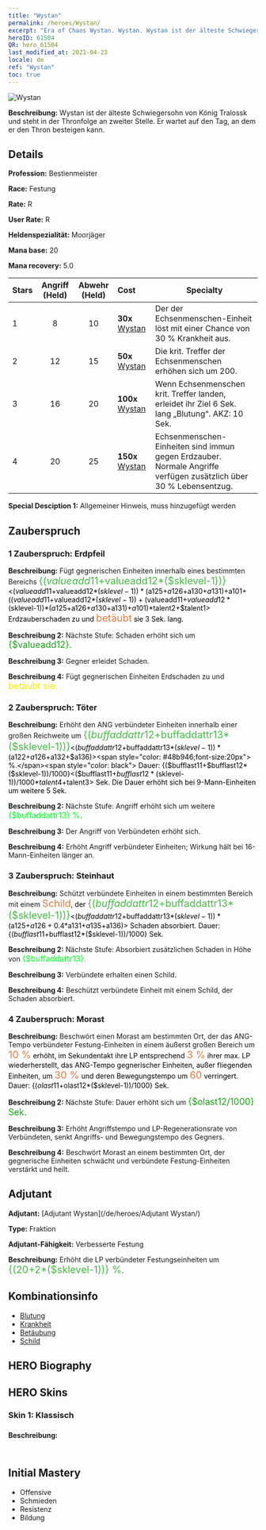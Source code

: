 ```yaml
---
title: "Wystan"
permalink: /heroes/Wystan/
excerpt: "Era of Chaos Wystan. Wystan. Wystan ist der älteste Schwiegersohn von König Tralossk und steht in der Thronfolge an zweiter Stelle. Er wartet auf den Tag, an dem er den Thron besteigen kann."
heroID: 61504
QR: hero_61504
last_modified_at: 2021-04-23
locale: de
ref: "Wystan"
toc: true
---
```

  ![Wystan](/images/h/h_Wystan.jpg)

 **Beschreibung:** Wystan ist der älteste Schwiegersohn von König Tralossk und steht in der Thronfolge an zweiter Stelle. Er wartet auf den Tag, an dem er den Thron besteigen kann.
## Details
 **Profession:** Bestienmeister

 **Race:** Festung

 **Rate:** R

 **User Rate:** R

 **Heldenspezialität:** Moorjäger

 **Mana base:** 20

 **Mana recovery:** 5.0


  | Stars | Angriff (Held) | Abwehr (Held) | Cost |     Specialty     |
  |---------|:---------------:|:---------------:|:--|--------------------|
  |    1    | 8 | 10 | **30x** [Wystan](/ItemsDE/her_395/) | Der <Giftwurfpfeil> der Echsenmenschen-Einheit löst mit einer Chance von 30 % Krankheit aus. |
  |    2    | 12 | 15 | **50x** [Wystan](/ItemsDE/her_395/) | Die krit. Treffer der Echsenmenschen erhöhen sich um 200. |
  |    3    | 16 | 20 | **100x** [Wystan](/ItemsDE/her_395/) | Wenn Echsenmenschen krit. Treffer landen, erleidet ihr Ziel 6 Sek. lang „Blutung“. AKZ: 10 Sek. |
  |    4    | 20 | 25 | **150x** [Wystan](/ItemsDE/her_395/) | Echsenmenschen-Einheiten sind immun gegen Erdzauber. Normale Angriffe verfügen zusätzlich über 30 % Lebensentzug. |

 **Special Desciption 1:** Allgemeiner Hinweis, muss hinzugefügt werden

## Zauberspruch
### 1 Zauberspruch: Erdpfeil
 **Beschreibung:** Fügt gegnerischen Einheiten innerhalb eines bestimmten Bereichs <span style="color: #48b946;font-size:20px">{($valueadd11+$valueadd12*($sklevel-1))}</span><span style="color: black"><($valueadd11+$valueadd12*($sklevel-1))*($a125+$a126+$a130+$a131)+$a101+(($valueadd11+$valueadd12*($sklevel-1))+($valueadd11+$valueadd12*($sklevel-1))*($a125+$a126+$a130+$a131)+$a101)*$talent2+$talent1> Erdzauberschaden zu und <span style="color: #e07c44;font-size:20px">betäubt</span><span style="color: black"> sie 3 Sek. lang.

 **Beschreibung 2:** Nächste Stufe: Schaden erhöht sich um <span style="color: #1ca216;font-size:18px">{$valueadd12}.</span><span style="color: black">

 **Beschreibung 3:** Gegner erleidet Schaden.

 **Beschreibung 4:** Fügt gegnerischen Einheiten Erdschaden zu und <span style="color: #f0f000;font-size:18px">betäubt sie.</span><span style="color: black">

### 2 Zauberspruch: Töter
 **Beschreibung:** Erhöht den ANG verbündeter Einheiten innerhalb einer großen Reichweite um <span style="color: #48b946;font-size:20px">{($buffaddattr12+$buffaddattr13*($sklevel-1))}</span><span style="color: black"><($buffaddattr12+$buffaddattr13*($sklevel-1))*($a122+$a126+$a132+$a136)><span style="color: #48b946;font-size:20px"> %.</span><span style="color: black"> Dauer: {($bufflast11+$bufflast12*($sklevel-1))/1000}<($bufflast11+$bufflast12*($sklevel-1))/1000*$talent4+$talent3> Sek. Die Dauer erhöht sich bei 9-Mann-Einheiten um weitere 5 Sek.

 **Beschreibung 2:** Nächste Stufe: Angriff erhöht sich um weitere <span style="color: #00ff22;font-size:16px">{$buffaddattr13} %.</span><span style="color: black">

 **Beschreibung 3:** Der Angriff von Verbündeten erhöht sich.

 **Beschreibung 4:** Erhöht Angriff verbündeter Einheiten; Wirkung hält bei 16-Mann-Einheiten länger an.

### 3 Zauberspruch: Steinhaut
 **Beschreibung:** Schützt verbündete Einheiten in einem bestimmten Bereich mit einem <span style="color: #e07c44;font-size:20px">Schild</span><span style="color: black">, der <span style="color: #48b946;font-size:20px">{($buffaddattr12+$buffaddattr13*($sklevel-1))}</span><span style="color: black"><($buffaddattr12+$buffaddattr13*($sklevel-1))*($a125+$a126+0.4*$a131+$a135+$a136)> Schaden absorbiert. Dauer: {($bufflast11+$bufflast12*($sklevel-1))/1000} Sek.

 **Beschreibung 2:** Nächste Stufe: Absorbiert zusätzlichen Schaden in Höhe von <span style="color: #00ff22;font-size:16px">{$buffaddattr13}.</span><span style="color: black">

 **Beschreibung 3:** Verbündete erhalten einen Schild.

 **Beschreibung 4:** Beschützt verbündete Einheit mit einem Schild, der Schaden absorbiert.

### 4 Zauberspruch: Morast
 **Beschreibung:** Beschwört einen Morast am bestimmten Ort, der das ANG-Tempo verbündeter Festung-Einheiten in einem äußerst großen Bereich um <span style="color: #e07c44;font-size:20px">10 %</span><span style="color: black"> erhöht, im Sekundentakt ihre LP entsprechend <span style="color: #e07c44;font-size:20px">3 %</span><span style="color: black"> ihrer max. LP wiederherstellt, das ANG-Tempo gegnerischer Einheiten, außer fliegenden Einheiten, um <span style="color: #e07c44;font-size:20px">30 %</span><span style="color: black"> und deren Bewegungstempo um <span style="color: #e07c44;font-size:20px">60</span><span style="color: black"> verringert. Dauer: {($olast11+$olast12*($sklevel-1))/1000} Sek.

 **Beschreibung 2:** Nächste Stufe: Dauer erhöht sich um <span style="color: #1ca216;font-size:18px">{$olast12/1000} Sek.</span><span style="color: black">

 **Beschreibung 3:** Erhöht Angriffstempo und LP-Regenerationsrate von Verbündeten, senkt Angriffs- und Bewegungstempo des Gegners.

 **Beschreibung 4:** Beschwört Morast an einem bestimmten Ort, der gegnerische Einheiten schwächt und verbündete Festung-Einheiten verstärkt und heilt.


## Adjutant

 **Adjutant:**  [Adjutant Wystan](/de/heroes/Adjutant Wystan/) 

 **Type:**  Fraktion 

 **Adjutant-Fähigkeit:**  Verbesserte Festung 

 **Beschreibung:** Erhöht die LP verbündeter Festungseinheiten um <span style="color: #48b946;font-size:20px">{(20+2*($sklevel-1))} %</span><span style="color: black">.

## Kombinationsinfo

* [Blutung](/de/combination/Blutung/) 
* [Krankheit](/de/combination/Krankheit/) 
* [Betäubung](/de/combination/Betäubung/) 
* [Schild](/de/combination/Schild/) 

## HERO Biography

## HERO Skins
### Skin 1: **Klassisch**

 **Beschreibung:** <span style="color: #ffffff;font-size:20px">Es gibt noch viel zu lernen, bevor ich König werde.</span>



## Initial Mastery
   - Offensive
   - Schmieden
   - Resistenz
   - Bildung
